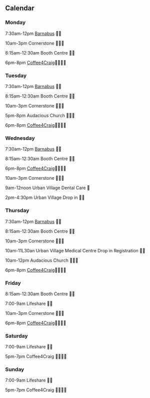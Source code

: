 ## Calendar


### Monday
7:30am-12pm [Barnabus](https://github.com/mcrhomeless/mcr.homeless/blob/main/clothingandfood.md#barnabus-) 🥘🥗

10am-3pm Cornerstone  🥘🥗🚿

8:15am-12:30am Booth Centre 🥘🥗

6pm-8pm [Coffee4Craig](https://github.com/mcrhomeless/mcr.homeless/blob/main/clothingandfood.md#coffee4craig-)👕👖🥘🥗



### Tuesday
7:30am-12pm [Barnabus](https://github.com/mcrhomeless/mcr.homeless/blob/main/clothingandfood.md#barnabus-) 🥘🥗


8:15am-12:30am Booth Centre 🥘🥗

10am-3pm Cornerstone  🥘🥗🚿

5pm-8pm Audacious Church 🥘🥗💈

6pm-8pm [Coffee4Craig](https://github.com/mcrhomeless/mcr.homeless/blob/main/clothingandfood.md#coffee4craig-)👕👖🥘🥗


### Wednesday 
7:30am-12pm [Barnabus](https://github.com/mcrhomeless/mcr.homeless/blob/main/clothingandfood.md#barnabus-) 🥘🥗


8:15am-12:30am Booth Centre 🥘🥗 

6pm-8pm [Coffee4Craig](https://github.com/mcrhomeless/mcr.homeless/blob/main/clothingandfood.md#coffee4craig-)👕👖🥘🥗

10am-3pm Cornerstone  🥘🥗🚿

9am-12noon Urban Village Dental Care 🦷

2pm-4:30pm Urban Village Drop in 🥼💉




### Thursday
7:30am-12pm [Barnabus](https://github.com/mcrhomeless/mcr.homeless/blob/main/clothingandfood.md#barnabus-) 🥘🥗


8:15am-12:30am Booth Centre 🥘🥗 

10am-3pm Cornerstone  🥘🥗🚿

10am-11L30an Urban Village Medical Centre Drop in Registration 🥼💉

10am-12pm Audacious Church 🥘🥗💈

6pm-8pm [Coffee4Craig](https://github.com/mcrhomeless/mcr.homeless/blob/main/clothingandfood.md#coffee4craig-)👕👖🥘🥗


### Friday
8:15am-12:30am Booth Centre 🥘🥗

7:00-9am Lifeshare 🥘🥗

10am-3pm Cornerstone  🥘🥗🚿

6pm-8pm [Coffee4Craig](https://github.com/mcrhomeless/mcr.homeless/blob/main/clothingandfood.md#coffee4craig-)👕👖🥘🥗
 


### Saturday
7:00-9am Lifeshare 🥘🥗

5pm-7pm Coffee4Craig 👕👖🥘🥗


### Sunday
7:00-9am Lifeshare 🥘🥗

5pm-7pm Coffee4Craig 👕👖🥘🥗
